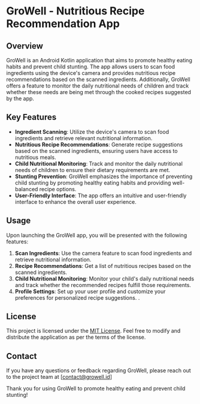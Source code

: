 # GroWell - Nutritious Recipe Recommendation App

## Overview
GroWell is an Android Kotlin application that aims to promote healthy eating habits and prevent child stunting. The app allows users to scan food ingredients using the device's camera and provides nutritious recipe recommendations based on the scanned ingredients. Additionally, GroWell offers a feature to monitor the daily nutritional needs of children and track whether these needs are being met through the cooked recipes suggested by the app.

## Key Features
- **Ingredient Scanning**: Utilize the device's camera to scan food ingredients and retrieve relevant nutritional information.
- **Nutritious Recipe Recommendations**: Generate recipe suggestions based on the scanned ingredients, ensuring users have access to nutritious meals.
- **Child Nutritional Monitoring**: Track and monitor the daily nutritional needs of children to ensure their dietary requirements are met.
- **Stunting Prevention**: GroWell emphasizes the importance of preventing child stunting by promoting healthy eating habits and providing well-balanced recipe options.
- **User-Friendly Interface**: The app offers an intuitive and user-friendly interface to enhance the overall user experience.

## Usage
Upon launching the GroWell app, you will be presented with the following features:

1. **Scan Ingredients**: Use the camera feature to scan food ingredients and retrieve nutritional information.
2. **Recipe Recommendations**: Get a list of nutritious recipes based on the scanned ingredients.
3. **Child Nutritional Monitoring**: Monitor your child's daily nutritional needs and track whether the recommended recipes fulfill those requirements.
4. **Profile Settings**: Set up your user profile and customize your preferences for personalized recipe suggestions. .

## License
This project is licensed under the [MIT License](LICENSE). Feel free to modify and distribute the application as per the terms of the license.

## Contact
If you have any questions or feedback regarding GroWell, please reach out to the project team at [contact@growell.id]

Thank you for using GroWell to promote healthy eating and prevent child stunting!

